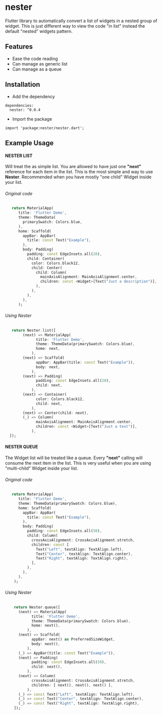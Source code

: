 # nester

Flutter library to automatically convert a list of widgets in a nested group of widget.
This is just different way to view the code "in list" instead the default "nested" widgets pattern.

## Features

- Ease the code reading
- Can manage as generic list
- Can manage as a queue

## Installation

- Add the dependency

```
dependencies:
  nester: ^0.0.4
```

- Import the package

```
import 'package:nester/nester.dart';
```

## Example Usage

#### NESTER LIST
Will treat the as simple list. You are allowed to have just one **"next"**
reference for each item in the list.
This is the most simple and way to use **Nester**.
Recommended when you have mostly "one child" Widget inside your list.


###### Original code
```dart
   return MaterialApp(
      title: 'Flutter Demo',
      theme: ThemeData(
        primarySwatch: Colors.blue,
      ),
      home: Scaffold(
        appBar: AppBar(
          title: const Text("Example"),
        ),
        body: Padding(
          padding: const EdgeInsets.all(20),
          child: Container(
            color: Colors.black12,
            child: Center(
              child: Column(
                mainAxisAlignment: MainAxisAlignment.center,
                children: const <Widget>[Text("Just a description")],
              ),
            ),
          ),
        ),
      );
```

###### Using Nester
```dart
   return Nester.list([
        (next) => MaterialApp(
              title: 'Flutter Demo',
              theme: ThemeData(primarySwatch: Colors.blue),
              home: next,
            ),
        (next) => Scaffold(
              appBar: AppBar(title: const Text("Example")),
              body: next,
            ),
        (next) => Padding(
              padding: const EdgeInsets.all(20),
              child: next,
            ),
        (next) => Container(
              color: Colors.black12,
              child: next,
            ),
        (next) => Center(child: next),
        (_) => Column(
              mainAxisAlignment: MainAxisAlignment.center,
              children: const <Widget>[Text("Just a text")],
            ),
  ]);
```

#### NESTER QUEUE
The Widget list will be treated like a queue.
Every **"next"** calling will consume the next item in the list.
This is very useful when you are using "multi-child" Widget inside
your list.

###### Original code
```dart
   return MaterialApp(
      title: 'Flutter Demo',
      theme: ThemeData(primarySwatch: Colors.blue),
      home: Scaffold(
        appBar: AppBar(
          title: const Text("Example"),
        ),
        body: Padding(
          padding: const EdgeInsets.all(50),
          child: Column(
            crossAxisAlignment: CrossAxisAlignment.stretch,
            children: const [
              Text("Left", textAlign: TextAlign.left),
              Text("Center", textAlign: TextAlign.center),
              Text("Right", textAlign: TextAlign.right),
            ],
          ),
        ),
      ),
    );
```

###### Using Nester
```dart
    return Nester.queue([
      (next) => MaterialApp(
            title: 'Flutter Demo',
            theme: ThemeData(primarySwatch: Colors.blue),
            home: next(),
          ),
      (next) => Scaffold(
            appBar: next() as PreferredSizeWidget,
            body: next(),
          ),
      (_) => AppBar(title: const Text("Example")),
      (next) => Padding(
            padding: const EdgeInsets.all(50),
            child: next(),
          ),
      (next) => Column(
            crossAxisAlignment: CrossAxisAlignment.stretch,
            children: [ next(), next(), next() ],
          ),
      (_) => const Text("Left", textAlign: TextAlign.left),
      (_) => const Text("Center", textAlign: TextAlign.center),
      (_) => const Text("Right", textAlign: TextAlign.right),
    ]);
```